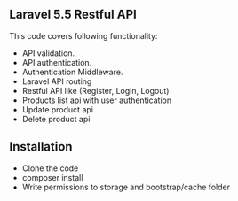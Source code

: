 ## Laravel 5.5 Restful API

This code covers following functionality:

- API validation.
- API authentication.
- Authentication Middleware.
- Laravel API routing
- Restful API like (Register, Login, Logout)
- Products list api with user authentication
- Update product api
- Delete product api

## Installation 

- Clone the code
- composer install
- Write permissions to storage and bootstrap/cache folder
